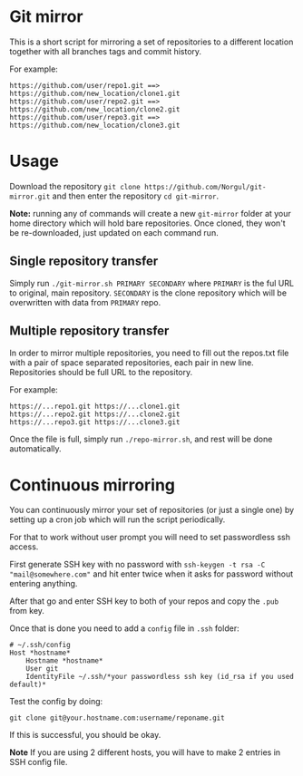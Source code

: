 # Git mirror
This is a short script for mirroring a set of repositories
to a different location together with all branches tags and
commit history.

For example:

```
https://github.com/user/repo1.git ==> https://github.com/new_location/clone1.git
https://github.com/user/repo2.git ==> https://github.com/new_location/clone2.git
https://github.com/user/repo3.git ==> https://github.com/new_location/clone3.git
```

# Usage
Download the repository `git clone https://github.com/Norgul/git-mirror.git`
and then enter the repository `cd git-mirror`.

**Note:** running any of commands will create a new `git-mirror`
folder at your home directory which will hold bare repositories.
Once cloned, they won't be re-downloaded, just updated on each
command run.

## Single repository transfer
Simply run `./git-mirror.sh PRIMARY SECONDARY` where `PRIMARY`
is the ful URL to original, main repository. `SECONDARY` is 
the clone repository which will be overwritten with data from
`PRIMARY` repo.

## Multiple repository transfer
In order to mirror multiple repositories, you need to fill out
the repos.txt file with a pair of space separated repositories, 
each pair in new line. Repositories should be full URL to the
repository.

For example:

```
https://...repo1.git https://...clone1.git
https://...repo2.git https://...clone2.git
https://...repo3.git https://...clone3.git
```

Once the file is full, simply run `./repo-mirror.sh`, and rest
will be done automatically.

# Continuous mirroring
You can continuously mirror your set of repositories (or just a 
single one) by setting up a cron job which will run the script
periodically.

For that to work without user prompt you will need to set passwordless 
ssh access. 

First generate SSH key with no password with `ssh-keygen -t rsa -C "mail@somewhere.com"` 
and hit enter twice when it asks for password without entering anything. 

After that go and enter SSH key to both of your repos and copy the `.pub` from key.

Once that is done you need to add a `config` file in `.ssh` folder:

```
# ~/.ssh/config
Host *hostname*
    Hostname *hostname*
    User git
    IdentityFile ~/.ssh/*your passwordless ssh key (id_rsa if you used default)*
```

Test the config by doing:

```
git clone git@your.hostname.com:username/reponame.git
```

If this is successful, you should be okay. 

**Note** If you are using 2 different hosts, you will have to make 2 entries in 
SSH config file.


